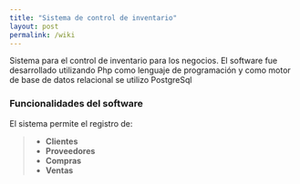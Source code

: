```yaml
---
title: "Sistema de control de inventario"
layout: post
permalink: /wiki
---
```

Sistema para el control de inventario para los negocios. El software fue desarrollado utilizando Php como lenguaje de programación y como
motor de base de datos relacional se utilizo PostgreSql
<!--more-->

### Funcionalidades del software
El sistema permite el registro de:
> - **Clientes**
> - **Proveedores**
> - **Compras**
> - **Ventas**
